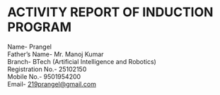 # ACTIVITY REPORT OF INDUCTION PROGRAM
Name- Prangel  
Father’s Name- Mr. Manoj Kumar  
Branch- BTech (Artificial Intelligence and Robotics)  
Registration No.- 25102150  
Mobile No.- 9501954200  
Email- 219prangel@gmail.com

